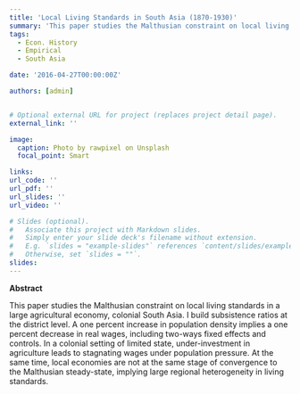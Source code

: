 ```yaml
---
title: 'Local Living Standards in South Asia (1870-1930)'
summary: 'This paper studies the Malthusian constraint on local living standards in colonial South Asia, based on a novel district-level dataset of subsistence ratios.'
tags:
  - Econ. History
  - Empirical
  - South Asia

date: '2016-04-27T00:00:00Z'

authors: [admin]


# Optional external URL for project (replaces project detail page).
external_link: ''

image:
  caption: Photo by rawpixel on Unsplash
  focal_point: Smart

links:
url_code: ''
url_pdf: ''
url_slides: ''
url_video: ''

# Slides (optional).
#   Associate this project with Markdown slides.
#   Simply enter your slide deck's filename without extension.
#   E.g. `slides = "example-slides"` references `content/slides/example-slides.md`.
#   Otherwise, set `slides = ""`.
slides: 
---
```


**Abstract**

This paper studies the Malthusian constraint on local living standards in a large agricultural economy, colonial South Asia. I build subsistence ratios at the district level. A one percent increase in population density implies a one percent decrease in real wages, including two-ways fixed effects and controls. In a colonial setting of limited state, under-investment in agriculture leads to stagnating wages under population pressure. At the same time, local economies are not at the same stage of convergence to the Malthusian steady-state, implying large regional heterogeneity in living standards.
